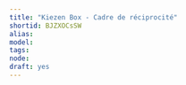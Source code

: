 ```yaml
---
title: "Kiezen Box - Cadre de réciprocité"
shortid: BJZXOCsSW
alias: 
model: 
tags: 
node: 
draft: yes
--- 
```

 